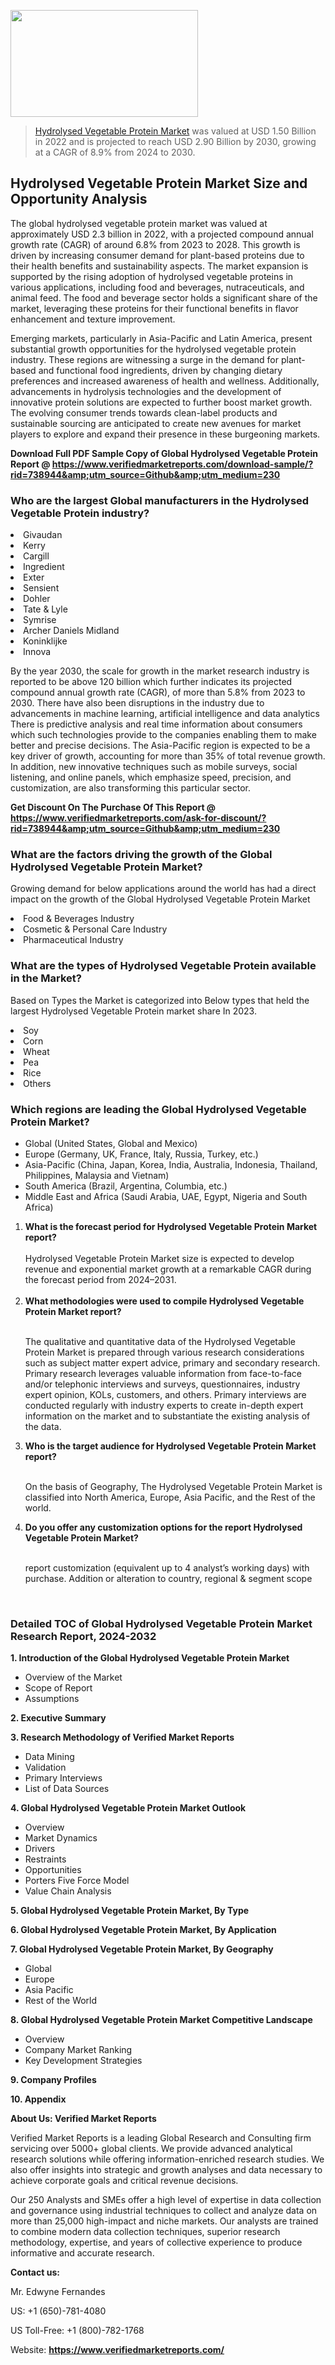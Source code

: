 <img src="https://ffe5etoiles.com/wp-content/uploads/2024/12/MST1-300x171.png" alt="" width="300" height="171" class="alignnone size-medium wp-image-20088" /><blockquote><p><p><a href="https://www.verifiedmarketreports.com/download-sample/?rid=738944&utm_source=Github&utm_medium=230" target="_blank">Hydrolysed Vegetable Protein Market</a> was valued at USD 1.50 Billion in 2022 and is projected to reach USD 2.90 Billion by 2030, growing at a CAGR of 8.9% from 2024 to 2030.</p></blockquote><p><h2>Hydrolysed Vegetable Protein Market Size and Opportunity Analysis</h2><p>The global hydrolysed vegetable protein market was valued at approximately USD 2.3 billion in 2022, with a projected compound annual growth rate (CAGR) of around 6.8% from 2023 to 2028. This growth is driven by increasing consumer demand for plant-based proteins due to their health benefits and sustainability aspects. The market expansion is supported by the rising adoption of hydrolysed vegetable proteins in various applications, including food and beverages, nutraceuticals, and animal feed. The food and beverage sector holds a significant share of the market, leveraging these proteins for their functional benefits in flavor enhancement and texture improvement.</p><p>Emerging markets, particularly in Asia-Pacific and Latin America, present substantial growth opportunities for the hydrolysed vegetable protein industry. These regions are witnessing a surge in the demand for plant-based and functional food ingredients, driven by changing dietary preferences and increased awareness of health and wellness. Additionally, advancements in hydrolysis technologies and the development of innovative protein solutions are expected to further boost market growth. The evolving consumer trends towards clean-label products and sustainable sourcing are anticipated to create new avenues for market players to explore and expand their presence in these burgeoning markets.</p></p><p class=""><strong>Download Full PDF Sample Copy of Global Hydrolysed Vegetable Protein Report @ <a href="https://www.verifiedmarketreports.com/download-sample/?rid=738944&amp;utm_source=Github&amp;utm_medium=230" target="_blank">https://www.verifiedmarketreports.com/download-sample/?rid=738944&amp;utm_source=Github&amp;utm_medium=230</a></strong></p><h3 id="" class="">Who are the largest Global manufacturers in the Hydrolysed Vegetable Protein industry?</h3><p><li>Givaudan</li><li> Kerry</li><li> Cargill</li><li> Ingredient</li><li> Exter</li><li> Sensient</li><li> Dohler</li><li> Tate & Lyle</li><li> Symrise</li><li> Archer Daniels Midland</li><li> Koninklijke</li><li> Innova</li></p><div class=""><div class="" dir="" data-message-author-role="" data-message-id="" data-message-model-slug=""><div class=""><div class=""><div class=""><div class="" dir="" data-message-author-role="" data-message-id="" data-message-model-slug=""><div class=""><div class=""><p>By the year 2030, the scale for growth in the market research industry is reported to be above 120 billion which further indicates its projected compound annual growth rate (CAGR), of more than 5.8% from 2023 to 2030. There have also been disruptions in the industry due to advancements in machine learning, artificial intelligence and data analytics There is predictive analysis and real time information about consumers which such technologies provide to the companies enabling them to make better and precise decisions. The Asia-Pacific region is expected to be a key driver of growth, accounting for more than 35% of total revenue growth. In addition, new innovative techniques such as mobile surveys, social listening, and online panels, which emphasize speed, precision, and customization, are also transforming this particular sector.</p><p><strong>Get Discount On The Purchase Of This Report @&nbsp; <a href="https://www.verifiedmarketreports.com/ask-for-discount/?rid=738944&amp;utm_source=Github&amp;utm_medium=230" target="_blank">https://www.verifiedmarketreports.com/ask-for-discount/?rid=738944&amp;utm_source=Github&amp;utm_medium=230</a></strong></p></div></div></div></div></div></div></div></div><h3 id="" class="">What are the factors driving the growth of the Global Hydrolysed Vegetable Protein Market?</h3><p id="" class="">Growing demand for below applications around the world has had a direct impact on the growth of the Global Hydrolysed Vegetable Protein Market</p><p id="" class=""><li>Food & Beverages Industry</li><li> Cosmetic & Personal Care Industry</li><li> Pharmaceutical Industry</li></p><h3 id="" class="">What are the types of Hydrolysed Vegetable Protein available in the Market?</h3><p id="" class="">Based on Types the Market is categorized into Below types that held the largest Hydrolysed Vegetable Protein market share In 2023.</p><p id="" class=""><li>Soy</li><li> Corn</li><li> Wheat</li><li> Pea</li><li> Rice</li><li> Others</li></p><h3 id="" class="">Which regions are leading the Global Hydrolysed Vegetable Protein Market?</h3><ul><li>Global (United States, Global and Mexico)</li><li>Europe (Germany, UK, France, Italy, Russia, Turkey, etc.)</li><li>Asia-Pacific (China, Japan, Korea, India, Australia, Indonesia, Thailand, Philippines, Malaysia and Vietnam)</li><li>South America (Brazil, Argentina, Columbia, etc.)</li><li>Middle East and Africa (Saudi Arabia, UAE, Egypt, Nigeria and South Africa)</li></ul><p><ol><li><strong>What is the forecast period for Hydrolysed Vegetable Protein Market report?<br /></strong><br /><span data-sheets-root="1" data-sheets-value="{&quot;1&quot;:2,&quot;2&quot;:&quot;XXXX size is expected to develop revenue and exponential market growth at a remarkable CAGR during the forecast period from 2024&ndash;2030.&quot;}" data-sheets-userformat="{&quot;2&quot;:12674,&quot;4&quot;:{&quot;1&quot;:2,&quot;2&quot;:16776960},&quot;10&quot;:2,&quot;11&quot;:0,&quot;15&quot;:&quot;Arial&quot;,&quot;16&quot;:12}">Hydrolysed Vegetable Protein Market size is expected to develop revenue and exponential market growth at a remarkable CAGR during the forecast period from 2024&ndash;2031.</span><br /><br /></li><li><strong>What methodologies were used to compile Hydrolysed Vegetable Protein Market report?<br /><br /></strong><p>The qualitative and quantitative data of the&nbsp;Hydrolysed Vegetable Protein Market is prepared through various research considerations such as subject matter expert advice, primary and secondary research. Primary research leverages valuable information from face-to-face and/or telephonic interviews and surveys, questionnaires, industry expert opinion, KOLs, customers, and others. Primary interviews are conducted regularly with industry experts to create in-depth expert information on the market and to substantiate the existing analysis of the data.&nbsp;</p></li><li><strong>Who is the target audience for Hydrolysed Vegetable Protein Market report?<br /><br /></strong><p>On the basis of Geography, The&nbsp;Hydrolysed Vegetable Protein Market is classified into North America, Europe, Asia Pacific, and the Rest of the world.</p></li><li><strong>Do you offer any customization options for the report Hydrolysed Vegetable Protein Market?<br /><br /></strong><p>report customization (equivalent up to 4 analyst&rsquo;s working days) with purchase. Addition or alteration to country, regional &amp; segment scope</p><p>&nbsp;</p></li></ol></p><h3 id="" class="">Detailed TOC of Global Hydrolysed Vegetable Protein Market Research Report, 2024-2032</h3><p id="" class=""><strong>1. Introduction of the Global Hydrolysed Vegetable Protein Market</strong></p><ul><li>Overview of the Market</li><li>Scope of Report</li><li>Assumptions</li></ul><p id="" class=""><strong>2. Executive Summary</strong></p><p id="" class=""><strong>3. Research Methodology of&nbsp;Verified Market Reports</strong></p><ul><li>Data Mining</li><li>Validation</li><li>Primary Interviews</li><li>List of Data Sources</li></ul><p id="" class=""><strong>4. Global Hydrolysed Vegetable Protein Market Outlook</strong></p><ul><li>Overview</li><li>Market Dynamics</li><li>Drivers</li><li>Restraints</li><li>Opportunities</li><li>Porters Five Force Model</li><li>Value Chain Analysis</li></ul><p id="" class=""><strong>5. Global Hydrolysed Vegetable Protein Market, By&nbsp;Type</strong></p><p id="" class=""><strong>6. Global Hydrolysed Vegetable Protein Market, By Application</strong></p><p id="" class=""><strong>7. Global Hydrolysed Vegetable Protein Market, By Geography</strong></p><ul><li>Global</li><li>Europe</li><li>Asia Pacific</li><li>Rest of the World</li></ul><p id="" class=""><strong>8. Global Hydrolysed Vegetable Protein Market Competitive Landscape</strong></p><ul><li>Overview</li><li>Company Market Ranking</li><li>Key Development Strategies</li></ul><p id="" class=""><strong>9. Company Profiles</strong></p><p id="" class=""><strong>10. Appendix</strong></p><p id="" class=""><strong>About Us: Verified Market Reports</strong></p><p id="" class="">Verified Market Reports is a leading Global Research and Consulting firm servicing over 5000+ global clients. We provide advanced analytical research solutions while offering information-enriched research studies. We also offer insights into strategic and growth analyses and data necessary to achieve corporate goals and critical revenue decisions.</p><p id="" class="">Our 250 Analysts and SMEs offer a high level of expertise in data collection and governance using industrial techniques to collect and analyze data on more than 25,000 high-impact and niche markets. Our analysts are trained to combine modern data collection techniques, superior research methodology, expertise, and years of collective experience to produce informative and accurate research.</p><p id="" class=""><strong>Contact us:</strong></p><p id="" class="">Mr. Edwyne Fernandes</p><p id="" class="">US: +1 (650)-781-4080</p><p id="" class="">US Toll-Free: +1 (800)-782-1768</p><p id="" class="">Website: <a target="" data-test-app-aware-link=""><strong>https://www.verifiedmarketreports.com/</strong></a></p>
